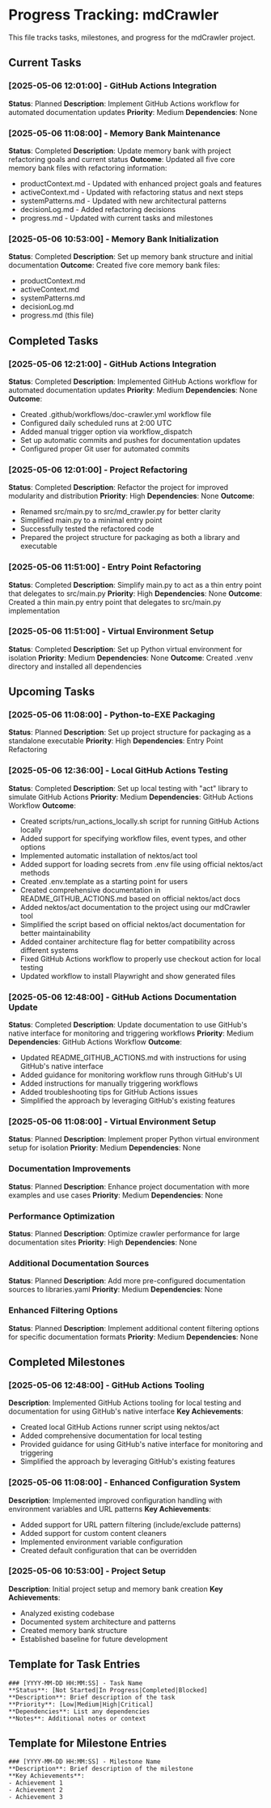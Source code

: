 # Progress Tracking: mdCrawler

This file tracks tasks, milestones, and progress for the mdCrawler project.

## Current Tasks

### [2025-05-06 12:01:00] - GitHub Actions Integration
**Status**: Planned
**Description**: Implement GitHub Actions workflow for automated documentation updates
**Priority**: Medium
**Dependencies**: None

### [2025-05-06 11:08:00] - Memory Bank Maintenance
**Status**: Completed
**Description**: Update memory bank with project refactoring goals and current status
**Outcome**: Updated all five core memory bank files with refactoring information:
- productContext.md - Updated with enhanced project goals and features
- activeContext.md - Updated with refactoring status and next steps
- systemPatterns.md - Updated with new architectural patterns
- decisionLog.md - Added refactoring decisions
- progress.md - Updated with current tasks and milestones

### [2025-05-06 10:53:00] - Memory Bank Initialization
**Status**: Completed
**Description**: Set up memory bank structure and initial documentation
**Outcome**: Created five core memory bank files:
- productContext.md
- activeContext.md
- systemPatterns.md
- decisionLog.md
- progress.md (this file)

## Completed Tasks

### [2025-05-06 12:21:00] - GitHub Actions Integration
**Status**: Completed
**Description**: Implemented GitHub Actions workflow for automated documentation updates
**Priority**: Medium
**Dependencies**: None
**Outcome**:
- Created .github/workflows/doc-crawler.yml workflow file
- Configured daily scheduled runs at 2:00 UTC
- Added manual trigger option via workflow_dispatch
- Set up automatic commits and pushes for documentation updates
- Configured proper Git user for automated commits

### [2025-05-06 12:01:00] - Project Refactoring
**Status**: Completed
**Description**: Refactor the project for improved modularity and distribution
**Priority**: High
**Dependencies**: None
**Outcome**:
- Renamed src/main.py to src/md_crawler.py for better clarity
- Simplified main.py to a minimal entry point
- Successfully tested the refactored code
- Prepared the project structure for packaging as both a library and executable

### [2025-05-06 11:51:00] - Entry Point Refactoring
**Status**: Completed
**Description**: Simplify main.py to act as a thin entry point that delegates to src/main.py
**Priority**: High
**Dependencies**: None
**Outcome**: Created a thin main.py entry point that delegates to src/main.py implementation

### [2025-05-06 11:51:00] - Virtual Environment Setup
**Status**: Completed
**Description**: Set up Python virtual environment for isolation
**Priority**: Medium
**Dependencies**: None
**Outcome**: Created .venv directory and installed all dependencies

## Upcoming Tasks

### [2025-05-06 11:08:00] - Python-to-EXE Packaging
**Status**: Planned
**Description**: Set up project structure for packaging as a standalone executable
**Priority**: High
**Dependencies**: Entry Point Refactoring

### [2025-05-06 12:36:00] - Local GitHub Actions Testing
**Status**: Completed
**Description**: Set up local testing with "act" library to simulate GitHub Actions
**Priority**: Medium
**Dependencies**: GitHub Actions Workflow
**Outcome**:
- Created scripts/run_actions_locally.sh script for running GitHub Actions locally
- Added support for specifying workflow files, event types, and other options
- Implemented automatic installation of nektos/act tool
- Added support for loading secrets from .env file using official nektos/act methods
- Created .env.template as a starting point for users
- Created comprehensive documentation in README_GITHUB_ACTIONS.md based on official nektos/act docs
- Added nektos/act documentation to the project using our mdCrawler tool
- Simplified the script based on official nektos/act documentation for better maintainability
- Added container architecture flag for better compatibility across different systems
- Fixed GitHub Actions workflow to properly use checkout action for local testing
- Updated workflow to install Playwright and show generated files

### [2025-05-06 12:48:00] - GitHub Actions Documentation Update
**Status**: Completed
**Description**: Update documentation to use GitHub's native interface for monitoring and triggering workflows
**Priority**: Medium
**Dependencies**: GitHub Actions Workflow
**Outcome**:
- Updated README_GITHUB_ACTIONS.md with instructions for using GitHub's native interface
- Added guidance for monitoring workflow runs through GitHub's UI
- Added instructions for manually triggering workflows
- Added troubleshooting tips for GitHub Actions issues
- Simplified the approach by leveraging GitHub's existing features

### [2025-05-06 11:08:00] - Virtual Environment Setup
**Status**: Planned
**Description**: Implement proper Python virtual environment setup for isolation
**Priority**: Medium
**Dependencies**: None

### Documentation Improvements
**Status**: Planned
**Description**: Enhance project documentation with more examples and use cases
**Priority**: Medium
**Dependencies**: None

### Performance Optimization
**Status**: Planned
**Description**: Optimize crawler performance for large documentation sites
**Priority**: High
**Dependencies**: None

### Additional Documentation Sources
**Status**: Planned
**Description**: Add more pre-configured documentation sources to libraries.yaml
**Priority**: Medium
**Dependencies**: None

### Enhanced Filtering Options
**Status**: Planned
**Description**: Implement additional content filtering options for specific documentation formats
**Priority**: Medium
**Dependencies**: None

## Completed Milestones

### [2025-05-06 12:48:00] - GitHub Actions Tooling
**Description**: Implemented GitHub Actions tooling for local testing and documentation for using GitHub's native interface
**Key Achievements**:
- Created local GitHub Actions runner script using nektos/act
- Added comprehensive documentation for local testing
- Provided guidance for using GitHub's native interface for monitoring and triggering
- Simplified the approach by leveraging GitHub's existing features

### [2025-05-06 11:08:00] - Enhanced Configuration System
**Description**: Implemented improved configuration handling with environment variables and URL patterns
**Key Achievements**:
- Added support for URL pattern filtering (include/exclude patterns)
- Added support for custom content cleaners
- Implemented environment variable configuration
- Created default configuration that can be overridden

### [2025-05-06 10:53:00] - Project Setup
**Description**: Initial project setup and memory bank creation
**Key Achievements**:
- Analyzed existing codebase
- Documented system architecture and patterns
- Created memory bank structure
- Established baseline for future development

## Template for Task Entries

```
### [YYYY-MM-DD HH:MM:SS] - Task Name
**Status**: [Not Started|In Progress|Completed|Blocked]
**Description**: Brief description of the task
**Priority**: [Low|Medium|High|Critical]
**Dependencies**: List any dependencies
**Notes**: Additional notes or context
```

## Template for Milestone Entries

```
### [YYYY-MM-DD HH:MM:SS] - Milestone Name
**Description**: Brief description of the milestone
**Key Achievements**:
- Achievement 1
- Achievement 2
- Achievement 3